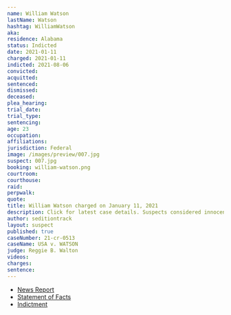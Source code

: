 ```yaml
---
name: William Watson
lastName: Watson
hashtag: WilliamWatson
aka:
residence: Alabama
status: Indicted
date: 2021-01-11
charged: 2021-01-11
indicted: 2021-08-06
convicted:
acquitted:
sentenced:
dismissed:
deceased:
plea_hearing:
trial_date:
trial_type:
sentencing:
age: 23
occupation:
affiliations:
jurisdiction: Federal
image: /images/preview/007.jpg
suspect: 007.jpg
booking: william-watson.png
courtroom:
courthouse:
raid:
perpwalk:
quote:
title: William Watson charged on January 11, 2021
description: Click for latest case details. Suspects considered innocent until proven guilty.
author: seditiontrack
layout: suspect
published: true
caseNumber: 21-cr-0513
caseName: USA v. WATSON
judge: Reggie B. Walton
videos:
charges:
sentence:
---
```

- [News Report](https://www.wate.com/news/auburn-man-in-federal-custody-following-u-s-capitol-riot/)
- [Statement of Facts](https://www.justice.gov/usao-dc/case-multi-defendant/file/1371561/download)
- [Indictment](https://www.justice.gov/usao-dc/case-multi-defendant/file/1423471/download)
